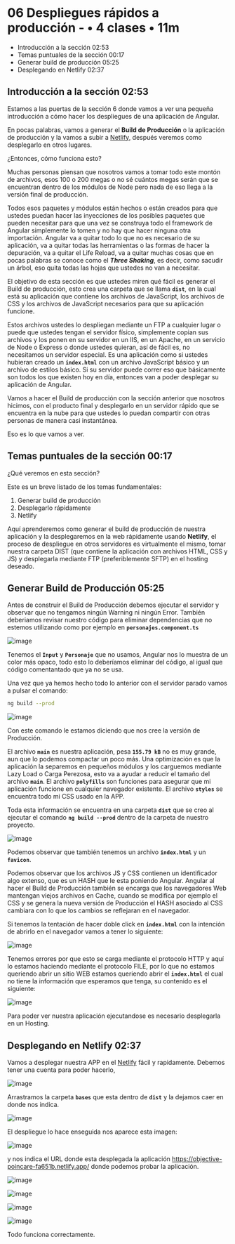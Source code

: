 # 06 Despliegues rápidos a producción - • 4 clases • 11m

* Introducción a la sección 02:53
* Temas puntuales de la sección 00:17
* Generar build de producción 05:25
* Desplegando en Netlify 02:37

## Introducción a la sección 02:53

Estamos a las puertas de la sección 6 donde vamos a ver una pequeña introducción a cómo hacer los despliegues de una aplicación de Angular.

En pocas palabras, vamos a generar el **Build de Producción** o la aplicación de producción y la vamos a subir a [Netlify](https://www.netlify.com/), después veremos como desplegarlo en otros lugares.

¿Entonces, cómo funciona esto?

Muchas personas piensan que nosotros vamos a tomar todo este montón de archivos, esos 100 o 200 megas o no sé cuántos megas serán que se encuentran dentro de los módulos de Node pero nada de eso llega a la versión final de producción.

Todos esos paquetes y módulos están hechos o están creados para que ustedes puedan hacer las inyecciones de los posibles paquetes que pueden necesitar para que una vez se construya todo el framework de Angular simplemente lo tomen y no hay que hacer ninguna otra importación.  Angular va a quitar todo lo que no es necesario de su aplicación, va a quitar todas las herramientas o las formas de hacer la depuración, va a quitar el Life Reload, va a quitar muchas cosas que en pocas palabras se conoce como el ***Three Shaking***, es decir, como sacudir un árbol, eso quita todas las hojas que ustedes no van a necesitar.

El objetivo de esta sección es que ustedes miren qué fácil es generar el Build de producción, esto crea una carpeta que se llama **`dist`**, en la cual está su aplicación que contiene los archivos de JavaScript, los archivos de CSS y los archivos de JavaScript necesarios para que su aplicación funcione.

Estos archivos ustedes lo despliegan mediante un FTP a cualquier lugar o puede que ustedes tengan el servidor físico, simplemente copian sus archivos y los ponen en su servidor en un IIS, en un Apache, en un servicio de Node o Express o donde ustedes quieran, así de fácil es, no necesitamos un servidor especial. Es una aplicación como si ustedes hubieran creado un **`index.html`** con un archivo JavaScript básico y un archivo de estilos básico. Si su servidor puede correr eso que básicamente son todos los que existen hoy en día, entonces van a poder desplegar su aplicación de Angular.

Vamos a hacer el Build de producción con la sección anterior que nosotros hicimos, con el producto final y desplegarlo en un servidor rápido que se encuentra en la nube para que ustedes lo puedan compartir con otras personas de manera casi instantánea.

Eso es lo que vamos a ver.

## Temas puntuales de la sección 00:17

¿Qué veremos en esta sección?

Este es un breve listado de los temas fundamentales:

1. Generar build de producción
2. Desplegarlo rápidamente
3. Netlify

Aquí aprenderemos como generar el build de producción de nuestra aplicación y la desplegaremos en la web rápidamente usando **Netlify**, el proceso de despliegue en otros servidores es virtualmente el mismo, tomar nuestra carpeta DIST (que contiene la aplicación con archivos HTML, CSS y JS) y desplegarla mediante FTP (preferiblemente SFTP) en el hosting deseado.

## Generar Build de Producción 05:25

Antes de construir el Build de Producción debemos ejecutar el servidor y observar que no tengamos ningún Warning ni ningún Error. También deberiamos revisar nuestro código para eliminar dependencias que no estemos utilizando como por ejemplo en **`personajes.component.ts`** 

![image](https://user-images.githubusercontent.com/23094588/152525606-e613d4e3-76c2-4bb7-86e3-c3b3c8707829.png)

Tenemos el **`Input`** y **`Personaje`** que no usamos, Angular nos lo muestra de un color más opaco, todo esto lo deberíamos eliminar del código, al igual que código comentantado que ya no se usa.

Una vez que ya hemos hecho todo lo anterior con el servidor parado vamos a pulsar el comando:

```sh
ng build --prod
```

![image](https://user-images.githubusercontent.com/23094588/152526609-0cfb4e89-c504-4f35-916b-81350cda030f.png)

Con este comando le estamos diciendo que nos cree la versión de Producción.

El archivo **`main`** es nuestra aplicación, pesa **`155.79 kB`** no es muy grande, aun que lo podemos compactar un poco más. Una optimización es que la aplicación la separemos en pequeños módulos y los carguemos mediante Lazy Load o Carga Perezosa, esto va a ayudar a reducir el tamaño del archivo **`main`**. El archivo **`polyfills`** son funciones para asegurar que mi aplicación funcione en cualquier navegador existente. El archivo **`styles`** se encuentra todo mi CSS usado en la APP.

Toda esta información se encuentra en una carpeta **`dist`** que se creo al ejecutar el comando **`ng build --prod`** dentro de la carpeta de nuestro proyecto.

![image](https://user-images.githubusercontent.com/23094588/152531659-4d0ccb77-b231-4d55-8d2b-1e5b7a3e7096.png)

Podemos observar que también tenemos un archivo **`index.html`** y un **`favicon`**.

Podemos observar que los archivos JS y CSS contienen un identificador algo extenso, que es un HASH que le esta poniendo Angular. Angular al hacer el Build de Producción también se encarga que los navegadores Web mantengan viejos archivos en Cache, cuando se modifica por ejemplo el CSS y se genera la nueva versión de Producción el HASH asociado al CSS cambiara con lo que los cambios se reflejaran en el navegador.

Si tenemos la tentación de hacer doble click en **`index.html`** con la intención de abrirlo en el navegador vamos a tener lo siguiente:

![image](https://user-images.githubusercontent.com/23094588/152532406-adf8ac83-0a5d-424d-bda7-39eb5bdce7e4.png)

Tenemos errores por que esto se carga mediante el protocolo HTTP y aquí lo estamos haciendo mediante el protocolo FILE, por lo que no estamos queriendo abrir un sitio WEB estamos queriendo abrir el **`index.html`** el cual no tiene la información que esperamos que tenga, su contenido es el siguiente:

![image](https://user-images.githubusercontent.com/23094588/152532856-bf9b2db0-a05b-4a09-90ba-cc0eea61e089.png)

Para poder ver nuestra aplicación ejecutandose es necesario desplegarla en un Hosting.

## Desplegando en Netlify 02:37

Vamos a desplegar nuestra APP en el [Netlify](https://www.netlify.com/) fácil y rapidamente. Debemos tener una cuenta para poder hacerlo, 

![image](https://user-images.githubusercontent.com/23094588/152533676-edb4e522-a85d-47f4-8857-5eb6a72c5db2.png)

Arrastramos la carpeta **`bases`** que esta dentro de **`dist`** y la dejamos caer en donde nos indica.

![image](https://user-images.githubusercontent.com/23094588/152533728-031f5943-7d2c-4800-9768-de9ab267691d.png)

El despliegue lo hace enseguida nos aparece esta imagen:

![image](https://user-images.githubusercontent.com/23094588/152533921-ad95bc53-a144-4f0c-8980-277d942f2f38.png)

y nos indica el URL donde esta desplegada la aplicación https://objective-poincare-fa651b.netlify.app/ donde podemos probar la aplicación.

![image](https://user-images.githubusercontent.com/23094588/152534510-8e0c1ed3-b9d7-4146-beff-315db070902e.png)

![image](https://user-images.githubusercontent.com/23094588/152534531-4ae24e17-bebb-476e-aa1f-c218120c4cb5.png)

![image](https://user-images.githubusercontent.com/23094588/152534576-5d1826f2-2b07-4513-9d90-120949398d2a.png)

![image](https://user-images.githubusercontent.com/23094588/152534592-f5595499-5695-434f-b0af-8bc5121f8877.png)

Todo funciona correctamente.

